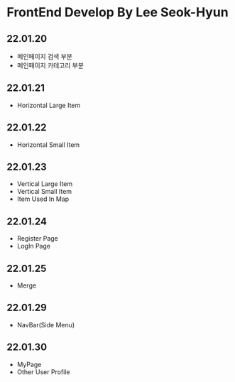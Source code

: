 # FrontEnd Develop By Lee Seok-Hyun

## 22.01.20

- 메인페이지 검색 부분
- 메인페이지 카테고리 부분

## 22.01.21

- Horizontal Large Item

## 22.01.22

- Horizontal Small Item

## 22.01.23

- Vertical Large Item
- Vertical Small Item
- Item Used In Map

## 22.01.24

- Register Page
- LogIn Page

## 22.01.25

- Merge

## 22.01.29

- NavBar(Side Menu)

## 22.01.30

- MyPage
- Other User Profile
